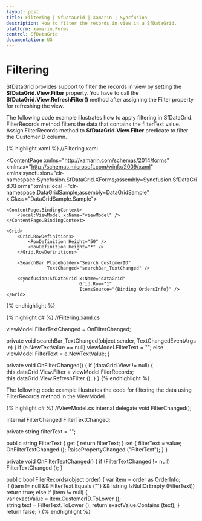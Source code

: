 ```yaml
---
layout: post
title: Filtering | SfDataGrid | Xamarin | Syncfusion
description: How to filter the records in view in a SfDataGrid.
platform: xamarin.Forms
control: SfDataGrid
documentation: UG
---
```


# Filtering 

SfDataGrid provides support to filter the records in view by setting the **SfDataGrid.View.Filter** property. You have to call the **SfDataGrid.View.RefreshFilter()** method after assigning the Filter property for refreshing the view.
 
The following code example illustrates how to apply filtering in SfDataGrid. FilterRecords method filters the data that contains the filterText value. Assign FilterRecords method to **SfDataGrid.View.Filter** predicate to filter the CustomerID column.

{% highlight xaml %}
//Filtering.xaml

<ContentPage xmlns="http://xamarin.com/schemas/2014/forms"
             xmlns:x="http://schemas.microsoft.com/winfx/2009/xaml"
             xmlns:syncfusion="clr-namespace:Syncfusion.SfDataGrid.XForms;assembly=Syncfusion.SfDataGrid.XForms"
             xmlns:local ="clr-namespace:DataGridSample;assembly=DataGridSample"
             x:Class="DataGridSample.Sample">

    <ContentPage.BindingContext>
        <local:ViewModel x:Name="viewModel" />
    </ContentPage.BindingContext>

    <Grid>
        <Grid.RowDefinitions>
            <RowDefinition Height="50" />
            <RowDefinition Height="*" />
        </Grid.RowDefinitions>

        <SearchBar Placeholder="Search CustomerID" 
                   TextChanged="searchBar_TextChanged" />

        <syncfusion:SfDataGrid x:Name="dataGrid"
                               Grid.Row="1"
                               ItemsSource="{Binding OrdersInfo}" />
    </Grid>
</ContentPage> 
{% endhighlight %}

{% highlight c# %}
//Filtering.xaml.cs

viewModel.FilterTextChanged = OnFilterChanged; 
 
private void searchBar_TextChanged(object sender, TextChangedEventArgs e)
{
    if (e.NewTextValue == null)
        viewModel.FilterText = "";
    else
        viewModel.FilterText = e.NewTextValue;
}

private void OnFilterChanged()
{
    if (dataGrid.View != null) {
        this.dataGrid.View.Filter = viewModel.FilerRecords;
        this.dataGrid.View.RefreshFilter ();
    }
} 
{% endhighlight %}

The following code example illustrates the code for filtering the data using FilterRecords method in the ViewModel.

{% highlight c# %}
//ViewModel.cs
internal delegate void FilterChanged();

internal FilterChanged FilterTextChanged;

private string filterText = "";

public string FilterText {
    get { return filterText; }
    set {
        filterText = value;
        OnFilterTextChanged ();
        RaisePropertyChanged ("FilterText");
    }
}

private void OnFilterTextChanged()
{
    if (FilterTextChanged != null)
    FilterTextChanged ();
}

public bool FilerRecords(object order)
{
    var item = order as OrderInfo;
    if (item != null && FilterText.Equals ("") && !string.IsNullOrEmpty (FilterText))
        return true;
    else if (item != null) {
        var exactValue = item.CustomerID.ToLower ();
        string text = FilterText.ToLower ();
        return exactValue.Contains (text);
    }
    return false;
}
{% endhighlight %}
